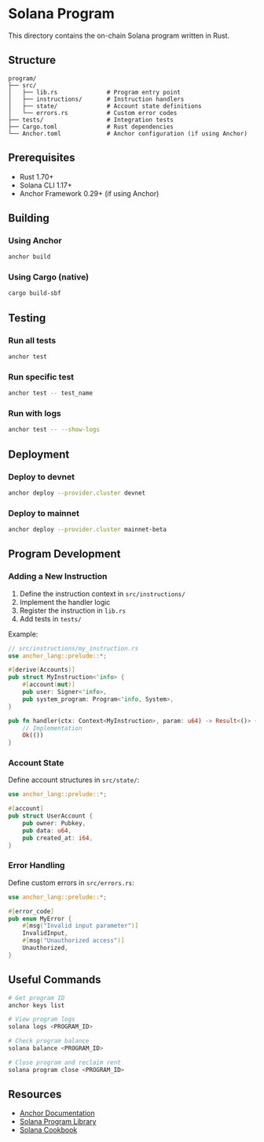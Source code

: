 # Solana Program

This directory contains the on-chain Solana program written in Rust.

## Structure

```
program/
├── src/
│   ├── lib.rs              # Program entry point
│   ├── instructions/       # Instruction handlers
│   ├── state/              # Account state definitions
│   └── errors.rs           # Custom error codes
├── tests/                  # Integration tests
├── Cargo.toml              # Rust dependencies
└── Anchor.toml             # Anchor configuration (if using Anchor)
```

## Prerequisites

- Rust 1.70+
- Solana CLI 1.17+
- Anchor Framework 0.29+ (if using Anchor)

## Building

### Using Anchor

```bash
anchor build
```

### Using Cargo (native)

```bash
cargo build-sbf
```

## Testing

### Run all tests

```bash
anchor test
```

### Run specific test

```bash
anchor test -- test_name
```

### Run with logs

```bash
anchor test -- --show-logs
```

## Deployment

### Deploy to devnet

```bash
anchor deploy --provider.cluster devnet
```

### Deploy to mainnet

```bash
anchor deploy --provider.cluster mainnet-beta
```

## Program Development

### Adding a New Instruction

1. Define the instruction context in `src/instructions/`
2. Implement the handler logic
3. Register the instruction in `lib.rs`
4. Add tests in `tests/`

Example:
```rust
// src/instructions/my_instruction.rs
use anchor_lang::prelude::*;

#[derive(Accounts)]
pub struct MyInstruction<'info> {
    #[account(mut)]
    pub user: Signer<'info>,
    pub system_program: Program<'info, System>,
}

pub fn handler(ctx: Context<MyInstruction>, param: u64) -> Result<()> {
    // Implementation
    Ok(())
}
```

### Account State

Define account structures in `src/state/`:

```rust
use anchor_lang::prelude::*;

#[account]
pub struct UserAccount {
    pub owner: Pubkey,
    pub data: u64,
    pub created_at: i64,
}
```

### Error Handling

Define custom errors in `src/errors.rs`:

```rust
use anchor_lang::prelude::*;

#[error_code]
pub enum MyError {
    #[msg("Invalid input parameter")]
    InvalidInput,
    #[msg("Unauthorized access")]
    Unauthorized,
}
```

## Useful Commands

```bash
# Get program ID
anchor keys list

# View program logs
solana logs <PROGRAM_ID>

# Check program balance
solana balance <PROGRAM_ID>

# Close program and reclaim rent
solana program close <PROGRAM_ID>
```

## Resources

- [Anchor Documentation](https://book.anchor-lang.com/)
- [Solana Program Library](https://spl.solana.com/)
- [Solana Cookbook](https://solanacookbook.com/)
